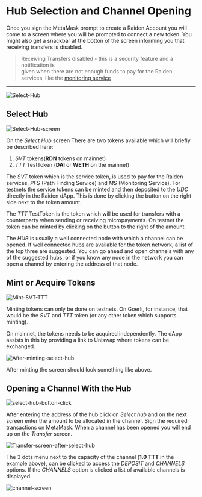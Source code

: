 # Hub Selection and Channel Opening

Once you sign the MetaMask prompt to create a Raiden Account you will come to a screen where you will be prompted to connect a new token. You might also get a snackbar at the botton of the screen informing you that receiving transfers is disabled.

> Receiving Transfers disabled - this is a security feature and a notification is  
> given when there are not enough funds to pay for the Raiden services, like the
> [monitoring service](https://raiden-network-specification.readthedocs.io/en/latest/monitoring_service.html)

---

![Select-Hub](https://user-images.githubusercontent.com/15123108/102077805-e0277780-3e2f-11eb-86ab-cdbf060aba6b.gif 'Select Hub gif')

## Select Hub

![Select-Hub-screen](https://user-images.githubusercontent.com/15123108/102077868-faf9ec00-3e2f-11eb-8a5d-a5df28c4f860.png 'Select Hub screen')

On the _Select Hub_ screen There are two tokens available which will briefly be described here:

1. _SVT_ tokens(**RDN** tokens on mainnet)
2. _TTT_ TestToken (**DAI** or **WETH** on the mainnet)

The _SVT_ token which is the service token, is used to pay for the Raiden services, _PFS_ (Path Finding Service) and _MS_ (Monitoring Service). For testnets the service tokens can be minted and then deposited to the _UDC_ directly in the Raiden dApp. This is done by clicking the button on the right side next to the token amount.

The _TTT_ TestToken is the token which will be used for transfers with a counterparty when sending or receiving micropayments. On testnet the token can be minted by clicking on the button to the right of the amount.

The _HUB_ is usually a well connected node with which a channel can be opened.
If well connected hubs are available for the token network, a list of the top three are suggested. You can go ahead and open channels with any of the suggested hubs, or if you know any node in the network you can open a channel by entering the address of that node.

## Mint or Acquire Tokens

![Mint-SVT-TTT](https://user-images.githubusercontent.com/15123108/102077942-15cc6080-3e30-11eb-964b-90e0441fa6e7.png 'Mint SVT and TTT tokens')

Minting tokens can only be done on testnets.
On Goerli, for instance, that would be the _SVT_ and _TTT_ token (or any other token which supports minting).

On mainnet, the tokens needs to be acquired independently. The dApp assists in this by providing a link to Uniswap where tokens can be exchanged.

![After-minting-select-hub](https://user-images.githubusercontent.com/15123108/102078028-41e7e180-3e30-11eb-90bf-9c5b7df8ed2c.png 'After minting select hub screen')

After minting the screen should look something like above.

## Opening a Channel With the Hub

![select-hub-button-click](https://user-images.githubusercontent.com/15123108/102078097-5b892900-3e30-11eb-9061-10205ee6fd78.gif 'Select hub button click')

After entering the address of the hub click on _Select hub_ and on the next screen enter the amount to be allocated in the channel. Sign the required transactions on MetaMask. When a channel has been opened you will end up on the _Transfer_ screen.

![Transfer-screen-after-select-hub](https://user-images.githubusercontent.com/15123108/102078186-7eb3d880-3e30-11eb-87d3-ab342f062a9e.png 'Transfer screen')

The 3 dots menu next to the capacity of the channel (**1.0 TTT** in the example above), can be clicked to access the _DEPOSIT_ and _CHANNELS_ options. If the _CHANNELS_ option is clicked a list of available channels is displayed.

![channel-screen](https://user-images.githubusercontent.com/15123108/102078250-9ee39780-3e30-11eb-975b-ecaeb6a8e2c7.png 'Channels Screen')

